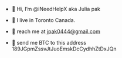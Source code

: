 - 👋 Hi, I’m @iNeedHelpX aka Julia pak
- 👀 I live in Toronto Canada. 

- 💞️ reach me at jpak0444@gmail.com
- 🧧 send me BTC to this address 189JGpmZssvJtJuoEmskDcCydhhZtDxJQn 

<!---
iNeedHelpX/iNeedHelpX is a ✨ special ✨ repository because its `README.md` (this file) appears on your GitHub profile.
You can click the Preview link to take a look at your changes.
--->
